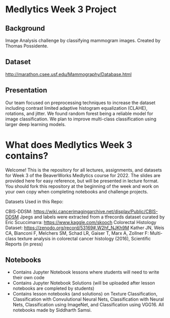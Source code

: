# Medlytics Week 3 Project

## Background
Image Analysis challenge by classifying mammogram images. Created by Thomas Possidente.

## Dataset
http://marathon.csee.usf.edu/Mammography/Database.html

## Presentation
Our team focused on preprocessing techniques to increase the dataset including contrast limited adaptive histogram equalization (CLAHE), rotations, and jitter. We found random forest being a reliable model for image classification. We plan to improve multi-class classification using larger deep learning models.

# What does Medlytics Week 3 contains?
Welcome! This is the repository for all lectures, assignments, and datasets for Week 3 of the BeaverWorks Medlytics course for 2022. The slides are provided here for easy reference, but will be presented in lecture format. You should fork this repository at the beginning of the week and work on your own copy when completing notebooks and challenge projects.

Datasets Used in this Repo:

CBIS-DDSM: https://wiki.cancerimagingarchive.net/display/Public/CBIS-DDSM 
Jpegs and labels were extracted from a tfrecords dataset curated by Eric Scuccimarra: https://www.kaggle.com/skooch 
Colorectal Histology Dataset: https://zenodo.org/record/53169#.W2hf_NJKh9M 
Kather JN, Weis CA, Bianconi F, Melchers SM, Schad LR, Gaiser T, Marx A, Zollner F: Multi-class texture analysis in colorectal cancer histology (2016), Scientific Reports (in press)

## Notebooks
* Contains Jupyter Notebook lessons where students will need to write their own code
* Contains Jupyter Notebook Solutions (will be uploaded after lesson notebooks are completed by students)
* Contains lesson notebooks (and solutions) on Texture Classification, Classification with Convulutional Neural Nets, Classification with Neural Nets, Classification using ImageNet, and Classification using VGG16. All notebooks made by Siddharth Samsi.
